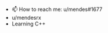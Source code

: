 - 📫 How to reach me: u/mendes#1677
- u/mendesrx
- Learning C++


<!---
mendesdocrl/mendesdocrl is a ✨ special ✨ repository because its `README.md` (this file) appears on your GitHub profile.
You can click the Preview link to take a look at your changes.
--->
